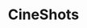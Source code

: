 ---
title: CineShots
crosslinks:
- MovieGuide
- livven
- outrun
- Cinemagraphs
- MovieDetails
- MattePainting
- interstellar
- hiphopheads
- 3FrameMovies
- FreezeFrames
- moviescirclejerk
- noir
---